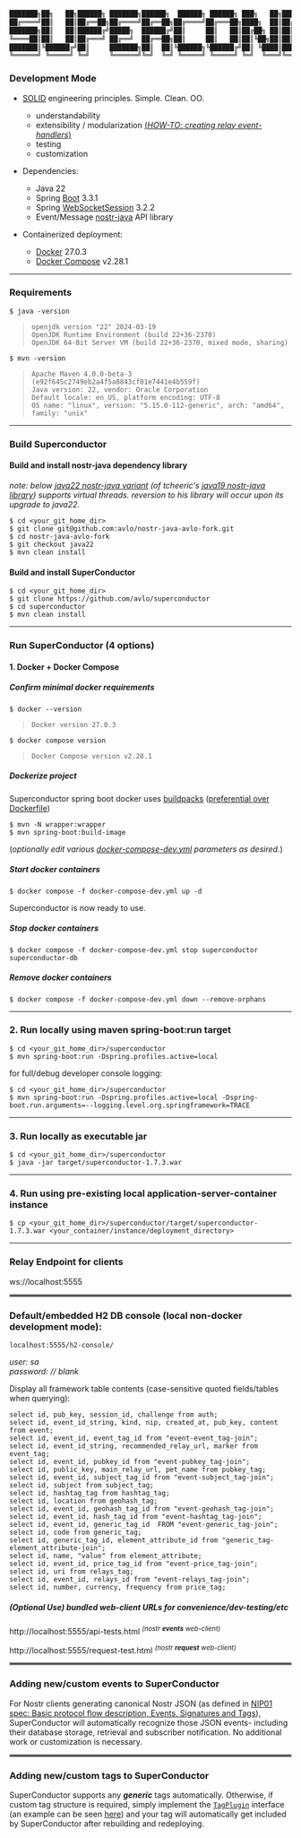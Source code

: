 ```java
███████╗██╗   ██╗██████╗ ███████╗██████╗  ██████╗ ██████╗ ███╗   ██╗██████╗ ██╗   ██╗ ██████╗████████╗ ██████╗ ██████╗
██╔════╝██║   ██║██╔══██╗██╔════╝██╔══██╗██╔════╝██╔═══██╗████╗  ██║██╔══██╗██║   ██║██╔════╝╚══██╔══╝██╔═══██╗██╔══██╗
███████╗██║   ██║██████╔╝█████╗  ██████╔╝██║     ██║   ██║██╔██╗ ██║██║  ██║██║   ██║██║        ██║   ██║   ██║██████╔╝
╚════██║██║   ██║██╔═══╝ ██╔══╝  ██╔══██╗██║     ██║   ██║██║╚██╗██║██║  ██║██║   ██║██║        ██║   ██║   ██║██╔══██╗
███████║╚██████╔╝██║     ███████╗██║  ██║╚██████╗╚██████╔╝██║ ╚████║██████╔╝╚██████╔╝╚██████╗   ██║   ╚██████╔╝██║  ██║
╚══════╝ ╚═════╝ ╚═╝     ╚══════╝╚═╝  ╚═╝ ╚═════╝ ╚═════╝ ╚═╝  ╚═══╝╚═════╝  ╚═════╝  ╚═════╝   ╚═╝    ╚═════╝ ╚═╝  ╚═╝
```

### Development Mode

- [SOLID](https://www.digitalocean.com/community/conceptual-articles/s-o-l-i-d-the-first-five-principles-of-object-oriented-design) engineering principles.  Simple.  Clean.  OO.
  - understandability
  - extensibility / modularization [(_HOW-TO: creating relay event-handlers_)](#adding-newcustom-events-to-superconductor)
  - testing
  - customization


- Dependencies:
  - Java 22
  - Spring [Boot](https://spring.io/projects/spring-boot) 3.3.1
  - Spring [WebSocketSession](https://docs.spring.io/spring-session/reference/guides/boot-websocket.html)  3.2.2
  - Event/Message [nostr-java](https://github.com/tcheeric/nostr-java) API library


- Containerized deployment:
  - [Docker](https://hub.docker.com/_/docker) 27.0.3
  - [Docker Compose](https://docs.docker.com/compose/install/) v2.28.1

----

### Requirements

    $ java -version

>     openjdk version "22" 2024-03-19
>     OpenJDK Runtime Environment (build 22+36-2370)
>     OpenJDK 64-Bit Server VM (build 22+36-2370, mixed mode, sharing)

    $ mvn -version
>     Apache Maven 4.0.0-beta-3 (e92f645c2749eb2a4f5a8843cf01e7441e4b559f)
>     Java version: 22, vendor: Oracle Corporation
>     Default locale: en_US, platform encoding: UTF-8
>     OS name: "linux", version: "5.15.0-112-generic", arch: "amd64", family: "unix"

----

### Build Superconductor
#### Build and install nostr-java dependency library
_note: below [java22 nostr-java variant](https://github.com/avlo/nostr-java-avlo-fork/tree/java22) (of tcheeric's [java19 nostr-java library](https://github.com/tcheeric/nostr-java)) supports virtual threads.  reversion to his library will occur upon its upgrade to java22._

    $ cd <your_git_home_dir>
    $ git clone git@github.com:avlo/nostr-java-avlo-fork.git
    $ cd nostr-java-avlo-fork
    $ git checkout java22
    $ mvn clean install

#### Build and install SuperConductor

    $ cd <your_git_home_dir>
    $ git clone https://github.com/avlo/superconductor
    $ cd superconductor
    $ mvn clean install

----

### Run SuperConductor (4 options)

#### 1.  Docker + Docker Compose
##### Confirm minimal docker requirements
    $ docker --version
>     Docker version 27.0.3
    $ docker compose version
>     Docker Compose version v2.28.1

##### Dockerize project
Superconductor spring boot docker uses [buildpacks](https://buildpacks.io/) ([preferential over Dockerfile](https://reflectoring.io/spring-boot-docker/))

    $ mvn -N wrapper:wrapper
    $ mvn spring-boot:build-image

(*optionally edit various [docker-compose-dev.yml](docker-compose-dev.yml?plain=1#L10,L32,L36-L37) parameters as desired.*)

##### Start docker containers
    $ docker compose -f docker-compose-dev.yml up -d

Superconductor is now ready to use.

##### Stop docker containers
    $ docker compose -f docker-compose-dev.yml stop superconductor superconductor-db

##### Remove docker containers
    $ docker compose -f docker-compose-dev.yml down --remove-orphans

----

### 2.  Run locally using maven spring-boot:run target

    $ cd <your_git_home_dir>/superconductor
    $ mvn spring-boot:run -Dspring.profiles.active=local 

for full/debug developer console logging:

    $ cd <your_git_home_dir>/superconductor
    $ mvn spring-boot:run -Dspring.profiles.active=local -Dspring-boot.run.arguments=--logging.level.org.springframework=TRACE
----

### 3.  Run locally as executable jar

    $ cd <your_git_home_dir>/superconductor
    $ java -jar target/superconductor-1.7.3.war

----
### 4.  Run using pre-existing local application-server-container instance

    $ cp <your_git_home_dir>/superconductor/target/superconductor-1.7.3.war <your_container/instance/deployment_directory>

----

### Relay Endpoint for clients

ws://localhost:5555

<hr style="border:2px solid grey">

### Default/embedded H2 DB console (local non-docker development mode): ##

    localhost:5555/h2-console/

*user: sa*  
*password: // blank*

Display all framework table contents (case-sensitive quoted fields/tables when querying):

	select id, pub_key, session_id, challenge from auth;
	select id, event_id_string, kind, nip, created_at, pub_key, content from event;
	select id, event_id, event_tag_id from "event-event_tag-join";
	select id, event_id_string, recommended_relay_url, marker from event_tag;
	select id, event_id, pubkey_id from "event-pubkey_tag-join";
	select id, public_key, main_relay_url, pet_name from pubkey_tag;
	select id, event_id, subject_tag_id from "event-subject_tag-join";
	select id, subject from subject_tag;
	select id, hashtag_tag from hashtag_tag;
	select id, location from geohash_tag;
	select id, event_id, geohash_tag_id from "event-geohash_tag-join";
	select id, event_id, hash_tag_id from "event-hashtag_tag-join";
	select id, event_id, generic_tag_id  FROM "event-generic_tag-join";
	select id, code from generic_tag;
	select id, generic_tag_id, element_attribute_id from "generic_tag-element_attribute-join";
	select id, name, "value" from element_attribute;
	select id, event_id, price_tag_id from "event-price_tag-join";
	select id, uri from relays_tag;
	select id, event_id, relays_id from "event-relays_tag-join";
	select id, number, currency, frequency from price_tag;

##### (Optional Use) bundled web-client URLs for convenience/dev-testing/etc

http://localhost:5555/api-tests.html <sup>_(nostr **events** web-client)_</sup>

http://localhost:5555/request-test.html <sup>_(nostr **request** web-client)_</sup>
<br>
<hr style="border:2px solid grey">

### Adding new/custom events to SuperConductor

For Nostr clients generating canonical Nostr JSON (as defined in [NIP01 spec: Basic protocol flow description, Events, Signatures and Tags](https://nostr-nips.com/nip-01)), SuperConductor will automatically recognize those JSON events- including their database storage, retrieval and subscriber notification.  No additional work or customization is necessary.
<br>
<hr style="border:2px solid grey">

### Adding new/custom tags to SuperConductor

SuperConductor supports any _**generic**_ tags automatically.  Otherwise, if custom tag structure is required, simply implement the [`TagPlugin`](https://github.com/avlo/superconductor/blob/master/src/main/java/com/prosilion/superconductor/dto/TagPlugin.java) interface (an example can be seen [here](https://github.com/avlo/superconductor/blob/master/src/main/java/com/prosilion/superconductor/dto/EventTagPlugin.java)) and your tag will automatically get included by SuperConductor after rebuilding and redeploying.

